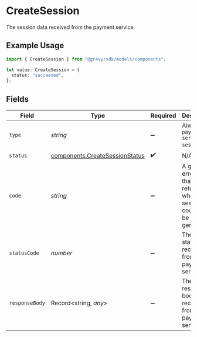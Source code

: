 # CreateSession

The session data received from the payment service.

## Example Usage

```typescript
import { CreateSession } from "@gr4vy/sdk/models/components";

let value: CreateSession = {
  status: "succeeded",
};
```

## Fields

| Field                                                                              | Type                                                                               | Required                                                                           | Description                                                                        | Example                                                                            |
| ---------------------------------------------------------------------------------- | ---------------------------------------------------------------------------------- | ---------------------------------------------------------------------------------- | ---------------------------------------------------------------------------------- | ---------------------------------------------------------------------------------- |
| `type`                                                                             | *string*                                                                           | :heavy_minus_sign:                                                                 | Always `payment-service-session`.                                                  | payment-service-session                                                            |
| `status`                                                                           | [components.CreateSessionStatus](../../models/components/createsessionstatus.md)   | :heavy_check_mark:                                                                 | N/A                                                                                |                                                                                    |
| `code`                                                                             | *string*                                                                           | :heavy_minus_sign:                                                                 | A generic error code that may be returned when the session could not be generated. | UNKNOWN_ERROR                                                                      |
| `statusCode`                                                                       | *number*                                                                           | :heavy_minus_sign:                                                                 | The HTTP status code received from the payment service.                            | 201                                                                                |
| `responseBody`                                                                     | Record<string, *any*>                                                              | :heavy_minus_sign:                                                                 | The JSON response body received from the payment service.                          | {<br/>"sessionId": "12345"<br/>}                                                   |